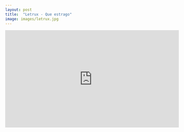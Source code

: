 ```yaml
---
layout: post
title:  "Letrux - Que estrago"
image: images/letrux.jpg
---
```


<div class="video-container">
    <iframe width="560" height="315" src="https://www.youtube.com/embed/85Vd9FQSSC8?controls=1" frameborder="0" allow="accelerometer; autoplay; encrypted-media; gyroscope; picture-in-picture" allowfullscreen></iframe>
</div>
